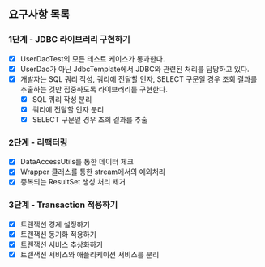 
## 요구사항 목록

### 1단계 - JDBC 라이브러리 구현하기

- [x] UserDaoTest의 모든 테스트 케이스가 통과한다.
- [x] UserDao가 아닌 JdbcTemplate에서 JDBC와 관련된 처리를 담당하고 있다.
- [x] 개발자는 SQL 쿼리 작성, 쿼리에 전달할 인자, SELECT 구문일 경우 조회 결과를 추출하는 것만 집중하도록 라이브러리를 구현한다.
  - [x] SQL 쿼리 작성 분리
  - [x] 쿼리에 전달할 인자 분리
  - [x] SELECT 구문일 경우 조회 결과를 추출

### 2단계 - 리팩터링

- [x] DataAccessUtils를 통한 데이터 체크
- [x] Wrapper 클래스를 통한 stream에서의 예외처리
- [x] 중복되는 ResultSet 생성 처리 제거

### 3단계 - Transaction 적용하기

- [x] 트랜잭션 경계 설정하기
- [x] 트랜잭션 동기화 적용하기
- [x] 트랜잭션 서비스 추상화하기
- [x] 트랜잭션 서비스와 애플리케이션 서비스를 분리
